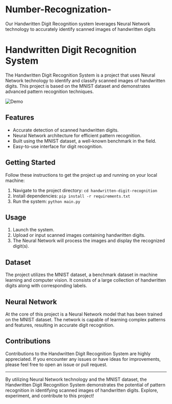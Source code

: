 # Number-Recognization-
 Our Handwritten Digit Recognition system leverages Neural Network technology to accurately identify scanned images of handwritten digits

 # Handwritten Digit Recognition System

The Handwritten Digit Recognition System is a project that uses Neural Network technology to identify and classify scanned images of handwritten digits. This project is based on the MNIST dataset and demonstrates advanced pattern recognition techniques.

![Demo](demo.gif)

## Features

- Accurate detection of scanned handwritten digits.
- Neural Network architecture for efficient pattern recognition.
- Built using the MNIST dataset, a well-known benchmark in the field.
- Easy-to-use interface for digit recognition.

## Getting Started

Follow these instructions to get the project up and running on your local machine:

1. Navigate to the project directory: `cd handwritten-digit-recognition`
2. Install dependencies: `pip install -r requirements.txt`
3. Run the system: `python main.py`

## Usage

1. Launch the system.
2. Upload or input scanned images containing handwritten digits.
3. The Neural Network will process the images and display the recognized digit(s).

## Dataset

The project utilizes the MNIST dataset, a benchmark dataset in machine learning and computer vision. It consists of a large collection of handwritten digits along with corresponding labels.

## Neural Network

At the core of this project is a Neural Network model that has been trained on the MNIST dataset. The network is capable of learning complex patterns and features, resulting in accurate digit recognition.

## Contributions

Contributions to the Handwritten Digit Recognition System are highly appreciated. If you encounter any issues or have ideas for improvements, please feel free to open an issue or pull request.


---

By utilizing Neural Network technology and the MNIST dataset, the Handwritten Digit Recognition System demonstrates the potential of pattern recognition in identifying scanned images of handwritten digits. Explore, experiment, and contribute to this project!


